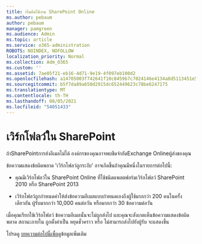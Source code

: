 ```yaml
---
title: เริ่มต้นใช้งาน SharePoint Online
ms.author: pebaum
author: pebaum
manager: pamgreen
ms.audience: Admin
ms.topic: article
ms.service: o365-administration
ROBOTS: NOINDEX, NOFOLLOW
localization_priority: Normal
ms.collection: Adm_O365
ms.custom: ''
ms.assetid: 7ae05f21-eb16-4d71-9e19-4f097eb100d2
ms.openlocfilehash: a14705003f742641f10c8459b7c7024146e4134a8d5113451e5732cef7326484
ms.sourcegitcommit: b5f7da89a650d2915dc652449623c78be6247175
ms.translationtype: MT
ms.contentlocale: th-TH
ms.lasthandoff: 08/05/2021
ms.locfileid: "54051433"
---
```

# <a name="workflows-in-sharepoint"></a>เวิร์กโฟลว์ใน SharePoint

ถ้าSharePointการส่งอีเมลไม่ได้ องค์กรของคุณอาจพบขีดจํากัดExchange Onlineผู้ส่งของคุณ

ข้อความแสดงข้อผิดพลาด 'เวิร์กโฟลว์ถูกระงับ' อาจเกิดขึ้นถ้าคุณมีหนึ่งในรายการต่อไปนี้:

- คุณมีเวิร์กโฟลว์ใน SharePoint Online ที่ใช้ชนิดแพลตฟอร์มเวิร์กโฟลว์ SharePoint 2010 หรือ SharePoint 2013

- เวิร์กโฟลว์ถูกกําหนดค่าให้ส่งข้อความอีเมลแบบกําหนดเองถึงผู้ใช้มากกว่า 200 คนในครั้งเดียวกัน ผู้รับมากกว่า 10,000 คนต่อวัน หรือมากกว่า 30 ข้อความต่อวัน

เมื่อคุณเรียกใช้เวิร์กโฟลว์ ข้อความอีเมลนั้นจะไม่ถูกส่งไป และคุณจะสังเกตเห็นข้อความแสดงข้อผิดพลาด สถานะภายใน ถูกตั้งค่าเป็น หยุดชั่วคราว หรือ ไม่สามารถส่งไปยังผู้รับ จะแสดงขึ้น

โปรดดู [บทความต่อไปนี้เพื่อดู](https://docs.microsoft.com/sharepoint/support/workflows/configured-workflow-fails-running)ข้อมูลเพิ่มเติม

